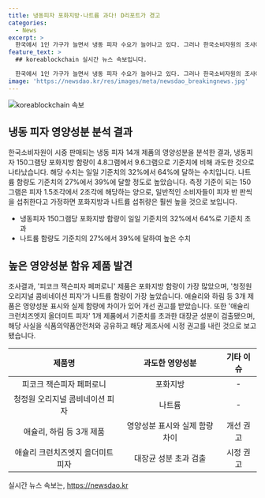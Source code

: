```yaml
---
title: 냉동피자 포화지방·나트륨 과다! D리포트가 경고
categories:
  - News
excerpt: >
  한국에서 1인 가구가 늘면서 냉동 피자 수요가 늘어나고 있다. 그러나 한국소비자원의 조사에 따르면 시중에 판매되는 냉동 피자들은 포화지방과 나트륨 함량이 기준치를 크게 초과하는 것으로 나타났다. 조사 결과에 따르면 몇몇 제품은 영양성분 표시와 실제 함량에 차이가 있었고, 대장균 성분이 검출된 제품도 있었다. 해당 소비자원은 이를 식품의약품안전처와 공유하여 제조사에 시정 권고를 내렸다. 이로 인해 소비자들은 더욱 식품 섭취 시 주의를 기울여야 할 것으로 보인다.
feature_text: >
  ## koreablockchain 실시간 뉴스 속보입니다.

  한국에서 1인 가구가 늘면서 냉동 피자 수요가 늘어나고 있다. 그러나 한국소비자원의 조사에 따르면 시중에 판매되는 냉동 피자들은 포화지방과 나트륨 함량이 기준치를 크게 초과하는 것으로 나타났다. 조사 결과에 따르면 몇몇 제품은 영양성분 표시와 실제 함량에 차이가 있었고, 대장균 성분이 검출된 제품도 있었다. 해당 소비자원은 이를 식품의약품안전처와 공유하여 제조사에 시정 권고를 내렸다. 이로 인해 소비자들은 더욱 식품 섭취 시 주의를 기울여야 할 것으로 보인다.
image: 'https://newsdao.kr/res/images/meta/newsdao_breakingnews.jpg'
---
```


<p><img src="https://newsdao.kr/res/images/meta/newsdao_breakingnews.jpg" alt="koreablockchain 속보" /></p>

<h2 data-ke-size="size26">냉동 피자 영양성분 분석 결과</h2>

<p data-ke-size="size16">한국소비자원이 시중 판매되는 냉동 피자 14개 제품의 영양성분을 분석한 결과, 냉동피자 150그램당 포화지방 함량이 4.8그램에서 9.6그램으로 기준치에 비해 과도한 것으로 나타났습니다. 해당 수치는 일일 기준치의 32%에서 64%에 달하는 수치입니다. 나트륨 함량도 기준치의 27%에서 39%에 달할 정도로 높았습니다. 측정 기준이 되는 150그램은 피자 1.5조각에서 2조각에 해당하는 양으로, 일반적인 소비자들이 피자 반 판씩을 섭취한다고 가정하면 포화지방과 나트륨 섭취량은 훨씬 높을 것으로 보입니다.</p>

<ul>
<li>냉동피자 150그램당 포화지방 함량이 일일 기준치의 32%에서 64%로 기준치 초과</li>
<li>나트륨 함량도 기준치의 27%에서 39%에 달하여 높은 수치</li>
</ul>

<h2 data-ke-size="size26">높은 영양성분 함유 제품 발견</h2>

<p data-ke-size="size16">조사결과, '피코크 잭슨피자 페퍼로니' 제품은 포화지방 함량이 가장 많았으며, '청정원 오리지널 콤비네이션 피자'가 나트륨 함량이 가장 높았습니다. 애슐리와 하림 등 3개 제품은 영양성분 표시와 실제 함량에 차이가 있어 개선 권고를 받았습니다. 또한 '애슐리 크런치즈엣지 올더미트 피자' 1개 제품에서 기준치를 초과한 대장균 성분이 검출됐으며, 해당 사실을 식품의약품안전처와 공유하고 해당 제조사에 시정 권고를 내린 것으로 보고됐습니다.</p>

<table>
<thead>
<tr>
<th style="text-align: center;">제품명</th>
<th style="text-align: center;">과도한 영양성분</th>
<th style="text-align: center;">기타 이슈</th>
</tr>
</thead>
<tbody>
<tr>
<td style="text-align: center;">피코크 잭슨피자 페퍼로니</td>
<td style="text-align: center;">포화지방</td>
<td style="text-align: center;">-</td>
</tr>
<tr>
<td style="text-align: center;">청정원 오리지널 콤비네이션 피자</td>
<td style="text-align: center;">나트륨</td>
<td style="text-align: center;">-</td>
</tr>
<tr>
<td style="text-align: center;">애슐리, 하림 등 3개 제품</td>
<td style="text-align: center;">영양성분 표시와 실제 함량 차이</td>
<td style="text-align: center;">개선 권고</td>
</tr>
<tr>
<td style="text-align: center;">애슐리 크런치즈엣지 올더미트 피자</td>
<td style="text-align: center;">대장균 성분 초과 검출</td>
<td style="text-align: center;">시정 권고</td>
</tr>
</tbody>
</table>
실시간 뉴스 속보는, <a href="https://newsdao.kr" rel="dofollow">https://newsdao.kr</a>


